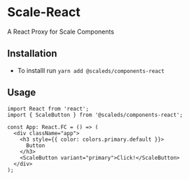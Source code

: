 # Scale-React
A React Proxy for Scale Components

## Installation
- To installl run `yarn add @scaleds/components-react`

## Usage
```
import React from 'react';
import { ScaleButton } from '@scaleds/components-react';

const App: React.FC = () => (
  <div className="app">
    <h3 style={{ color: colors.primary.default }}>
      Button
    </h3>
    <ScaleButton variant="primary">Click!</ScaleButton>
  </div>
);
```

